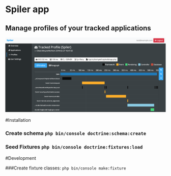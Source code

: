 # Spiler app

## Manage profiles of your tracked applications


![Timeline](docs/spiler_timeline.png?raw=true "Timeline")



#Installation
### Create schema ````php bin/console doctrine:schema:create````
### Seed Fixtures ```php bin/console doctrine:fixtures:load```



#Development


###Create fixture classes: ```php bin/console make:fixture```